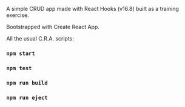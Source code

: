 A simple CRUD app made with React Hooks (v16.8) built as a training exercise.

Bootstrapped with Create React App.

All the usual C.R.A. scripts:

### `npm start`
### `npm test`
### `npm run build`
### `npm run eject`